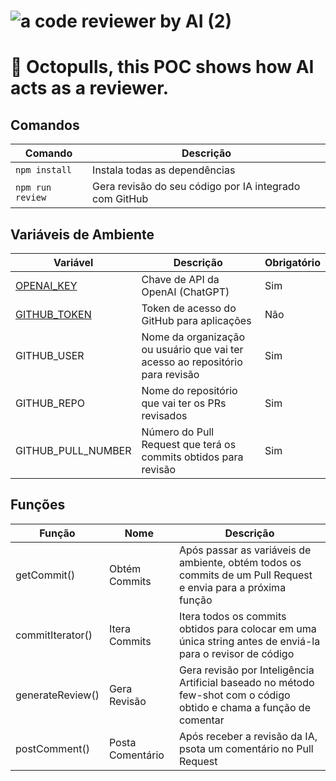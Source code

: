 # ![a code reviewer by AI (2)](https://github.com/imerso-io/octopulls-reviewer-poc/assets/125743142/85fbc14f-60f9-4c04-8615-bcf376df3fef)

# 🐙 Octopulls, this POC shows how AI acts as a reviewer.

## Comandos
Comando | Descrição
--- | ---
`npm install` | Instala todas as dependências
`npm run review` | Gera revisão do seu código por IA integrado com GitHub

## Variáveis de Ambiente
Variável | Descrição | Obrigatório
--- | --- | ---
[OPENAI_KEY](https://platform.openai.com/api-keys) | Chave de API da OpenAI (ChatGPT) | Sim
[GITHUB_TOKEN](https://github.com/settings/tokens) | Token de acesso do GitHub para aplicações | Não
GITHUB_USER | Nome da organização ou usuário que vai ter acesso ao repositório para revisão | Sim
GITHUB_REPO | Nome do repositório que vai ter os PRs revisados | Sim
GITHUB_PULL_NUMBER | Número do Pull Request que terá os commits obtidos para revisão | Sim

## Funções
Função | Nome | Descrição
--- | --- | ---
getCommit() | Obtém Commits | Após passar as variáveis de ambiente, obtém todos os commits de um Pull Request e envia para a próxima função
commitIterator() | Itera Commits | Itera todos os commits obtidos para colocar em uma única string antes de enviá-la para o revisor de código
generateReview() | Gera Revisão | Gera revisão por Inteligência Artificial baseado no método few-shot com o código obtido e chama a função de comentar
postComment() | Posta Comentário | Após receber a revisão da IA, psota um comentário no Pull Request
